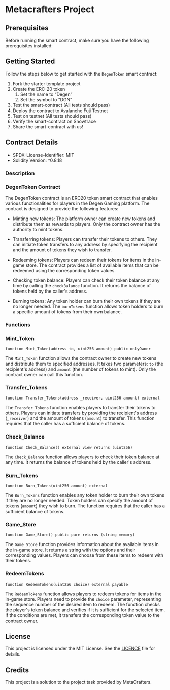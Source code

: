 # Metacrafters Project 

## Prerequisites

Before running the smart contract, make sure you have the following prerequisites installed:

## Getting Started

Follow the steps below to get started with the `DegenToken` smart contract:

1. Fork the starter template project
2. Create the ERC-20 token
   1. Set the name to “Degen”
   2. Set the symbol to “DGN”
3. Test the smart-contract (All tests should pass)
4. Deploy the contract to Avalanche Fuji Testnet
5. Test on testnet (All tests should pass)
6. Verify the smart-contract on Snowtrace
7. Share the smart-contract with us!

## Contract Details

- SPDX-License-Identifier: MIT
- Solidity Version: ^0.8.18

### Description
### DegenToken Contract

The DegenToken contract is an ERC20 token smart contract that enables various functionalities for players in the Degen Gaming platform. The contract is designed to provide the following features:

- Minting new tokens: The platform owner can create new tokens and distribute them as rewards to players. Only the contract owner has the authority to mint tokens.

- Transferring tokens: Players can transfer their tokens to others. They can initiate token transfers to any address by specifying the recipient and the amount of tokens they wish to transfer.

- Redeeming tokens: Players can redeem their tokens for items in the in-game store. The contract provides a list of available items that can be redeemed using the corresponding token values.

- Checking token balance: Players can check their token balance at any time by calling the `checkBalance` function. It returns the balance of tokens held by the caller's address.

- Burning tokens: Any token holder can burn their own tokens if they are no longer needed. The `burnTokens` function allows token holders to burn a specific amount of tokens from their own balance.


### Functions

### Mint_Token

```solidity
function Mint_Token(address to, uint256 amount) public onlyOwner
```

The `Mint_Token` function allows the contract owner to create new tokens and distribute them to specified addresses. It takes two parameters: `to` (the recipient's address) and `amount` (the number of tokens to mint). Only the contract owner can call this function.

### Transfer_Tokens

```solidity
function Transfer_Tokens(address _receiver, uint256 amount) external
```

The `Transfer_Tokens` function enables players to transfer their tokens to others. Players can initiate transfers by providing the recipient's address (`_receiver`) and the amount of tokens (`amount`) to transfer. This function requires that the caller has a sufficient balance of tokens.

### Check_Balance

```solidity
function Check_Balance() external view returns (uint256)
```

The `Check_Balance` function allows players to check their token balance at any time. It returns the balance of tokens held by the caller's address.

### Burn_Tokens

```solidity
function Burn_Tokens(uint256 amount) external
```

The `Burn_Tokens` function enables any token holder to burn their own tokens if they are no longer needed. Token holders can specify the amount of tokens (`amount`) they wish to burn. The function requires that the caller has a sufficient balance of tokens.

### Game_Store

```solidity
function Game_Store() public pure returns (string memory)
```

The `Game_Store` function provides information about the available items in the in-game store. It returns a string with the options and their corresponding values. Players can choose from these items to redeem with their tokens.

### RedeemTokens

```solidity
function RedeemTokens(uint256 choice) external payable
```

The `RedeemTokens` function allows players to redeem tokens for items in the in-game store. Players need to provide the `choice` parameter, representing the sequence number of the desired item to redeem. The function checks the player's token balance and verifies if it is sufficient for the selected item. If the conditions are met, it transfers the corresponding token value to the contract owner.


## License

This project is licensed under the MIT License. See the [LICENCE](https://github.com/21BCS7009/MetacrafterETH-AVAXPROOF/blob/main/LICENCE) file for details.

## Credits

This project is a solution to the project task provided by MetaCrafters.






